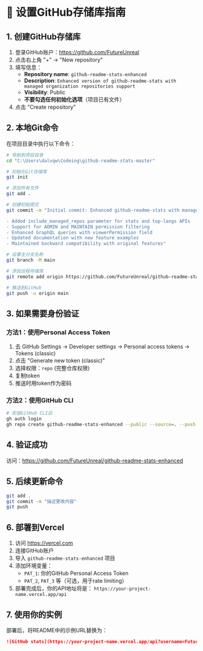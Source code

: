 # 🚀 设置GitHub存储库指南

## 1. 创建GitHub存储库

1. 登录GitHub账户：https://github.com/FutureUnreal
2. 点击右上角 "+" → "New repository"
3. 填写信息：
   - **Repository name**: `github-readme-stats-enhanced`
   - **Description**: `Enhanced version of github-readme-stats with managed organization repositories support`
   - **Visibility**: Public
   - **不要勾选任何初始化选项**（项目已有文件）
4. 点击 "Create repository"

## 2. 本地Git命令

在项目目录中执行以下命令：

```bash
# 导航到项目目录
cd "C:\Users\dalvqw\Codeing\github-readme-stats-master"

# 初始化Git存储库
git init

# 添加所有文件
git add .

# 创建初始提交
git commit -m "Initial commit: Enhanced github-readme-stats with managed repos feature

- Added include_managed_repos parameter for stats and top-langs APIs
- Support for ADMIN and MAINTAIN permission filtering
- Enhanced GraphQL queries with viewerPermission field
- Updated documentation with new feature examples
- Maintained backward compatibility with original features"

# 设置主分支名称
git branch -M main

# 添加远程存储库
git remote add origin https://github.com/FutureUnreal/github-readme-stats-enhanced.git

# 推送到GitHub
git push -u origin main
```

## 3. 如果需要身份验证

### 方法1：使用Personal Access Token
1. 去 GitHub Settings → Developer settings → Personal access tokens → Tokens (classic)
2. 点击 "Generate new token (classic)"
3. 选择权限：`repo` (完整仓库权限)
4. 复制token
5. 推送时用token作为密码

### 方法2：使用GitHub CLI
```bash
# 安装GitHub CLI后
gh auth login
gh repo create github-readme-stats-enhanced --public --source=. --push
```

## 4. 验证成功

访问：https://github.com/FutureUnreal/github-readme-stats-enhanced

## 5. 后续更新命令

```bash
git add .
git commit -m "描述更改内容"
git push
```

## 6. 部署到Vercel

1. 访问 https://vercel.com
2. 连接GitHub账户
3. 导入 `github-readme-stats-enhanced` 项目
4. 添加环境变量：
   - `PAT_1`: 你的GitHub Personal Access Token
   - `PAT_2`, `PAT_3` 等（可选，用于rate limiting）
5. 部署完成后，你的API地址将是：
   `https://your-project-name.vercel.app/api`

## 7. 使用你的实例

部署后，将README中的示例URL替换为：
```markdown
![GitHub stats](https://your-project-name.vercel.app/api?username=FutureUnreal&include_managed_repos=true)
```

